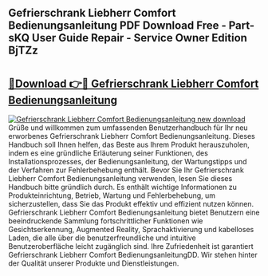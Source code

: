 ## Gefrierschrank Liebherr Comfort Bedienungsanleitung PDF Download Free - Part-sKQ User Guide Repair - Service Owner Edition BjTZz

# <h2><a href="http://df5ivl.blite.top/?on=Gefrierschrank+Liebherr+Comfort+Bedienungsanleitung">🔗Download 👉🔴 Gefrierschrank Liebherr Comfort Bedienungsanleitung</a></h2>

[![Gefrierschrank Liebherr Comfort Bedienungsanleitung new download](https://i.imgur.com/lujVjoI.png)](http://df5ivl.blite.top/?on=Gefrierschrank+Liebherr+Comfort+Bedienungsanleitung)
Grüße und willkommen zum umfassenden Benutzerhandbuch für Ihr neu erworbenes Gefrierschrank Liebherr Comfort Bedienungsanleitung. Dieses Handbuch soll Ihnen helfen, das Beste aus Ihrem Produkt herauszuholen, indem es eine gründliche Erläuterung seiner Funktionen, des Installationsprozesses, der Bedienungsanleitung, der Wartungstipps und der Verfahren zur Fehlerbehebung enthält. Bevor Sie Ihr Gefrierschrank Liebherr Comfort Bedienungsanleitung verwenden, lesen Sie dieses Handbuch bitte gründlich durch. Es enthält wichtige Informationen zu Produkteinrichtung, Betrieb, Wartung und Fehlerbehebung, um sicherzustellen, dass Sie das Produkt effektiv und effizient nutzen können. Gefrierschrank Liebherr Comfort Bedienungsanleitung bietet Benutzern eine beeindruckende Sammlung fortschrittlicher Funktionen wie Gesichtserkennung, Augmented Reality, Sprachaktivierung und kabelloses Laden, die alle über die benutzerfreundliche und intuitive Benutzeroberfläche leicht zugänglich sind. Ihre Zufriedenheit ist garantiert Gefrierschrank Liebherr Comfort BedienungsanleitungDD. Wir stehen hinter der Qualität unserer Produkte und Dienstleistungen.

